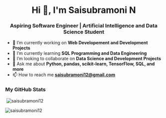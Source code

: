 
<h1 align="center">Hi 👋, I'm Saisubramoni N</h1>
<h3 align="center">Aspiring Software Engineer |  Artificial Intelligence and Data Science Student</h3>

- 🔭 I’m currently working on **Web Developement and Development Projects**
- 🌱 I’m currently learning **SQL Programming and Data Engineering**
- 👯 I’m looking to collaborate on **Data Science and Development Projects**
- 💬 Ask me about **Python, pandas, scikit-learn, TensorFlow, SQL, and more**
- 📫 How to reach me **saisubramoni12@gmail.com**

### My GitHub Stats


<p>&nbsp;<img align="center" src="https://github-readme-stats.vercel.app/api?username=saisubramoni12&show_icons=true&locale=en" alt="saisubramoni12" /></p>

<p><img align="center" src="https://github-readme-streak-stats.herokuapp.com/?user=saisubramoni12&" alt="saisubramoni12" /></p>


